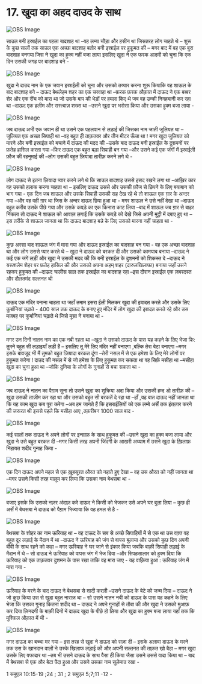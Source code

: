 # 17. खुदा का अहद दाउद के साथ  

![OBS Image](https://cdn.door43.org/obs/jpg/360px/obs-en-17-01.jpg)

साउल बनी इस्राईल का पहला बादशाह था –वह लम्बा चौड़ा और हसीन था जिसतरह लोग चाहते थे – शुरू के कुछ सालों तक साउल एक अच्छा बादशाह बतोर बनी इस्राईल पर हुकूमत की – मगर बाद में वह एक बुरा बादशाह बनगया जिस ने खुदा का हुक्म नहीं बजा लाया इसलिए खुदा ने एक फरक आदमी को चुना कि एक दिन उसकी जगह पर बादशाह बने -

![OBS Image](https://cdn.door43.org/obs/jpg/360px/obs-en-17-02.jpg)

खुदा ने दाउद नाम के एक जवान इस्राईली को चुना और उसको तय्यार करना शुरू कियाकि वह शाऊल के बाद बादशाह बने – दाऊद बेथलेहम शहर का एक चरवाहा था –फ़रक फ़रक औक़ात में दाऊद ने  एक बब्बर शेर और एक रींच को मारा था जो उसके बाप की भेड़ों पर हमला किए थे जब वह उन्की निगहबानी कर रहा था –दाऊद एक हलीम और रास्त्बाज़ शख्स था –उसने खुदा पर भरोसा किया और उसका हुक्म बजा लाया -   

![OBS Image](https://cdn.door43.org/obs/jpg/360px/obs-en-17-03.jpg)

जब दाऊद अभी एक जवान ही था उसने एक पहलवान  से लड़ाई की जिसका नाम जाती जूलियत था – जुलियत एक अच्छा सिपाही था –वह बहुत ही ताक़तवर और तीन मीटर ऊँचा था ! मगर खुदा जुलियत को मारने और बनी इस्राईल को बचाने में दाऊद की मदद की –उसके बाद दाऊद बनी इस्राईल के दुशमनों पर फ़तेह हासिल करता गया –फिर दाऊद एक बहुत बड़ा सिपाही बन गया –और उसने कई एक जंगों में इस्राईली फ़ौज की रहनुमाई की –लोग उसकी बहुत ज़ियादा तारीफ़ करने लगे थे -  

![OBS Image](https://cdn.door43.org/obs/jpg/360px/obs-en-17-04.jpg)

लोग दाऊद से इतना ज़ियादा प्यार करने लगे थे कि  साउल बादशाह उससे हसद रखने लगा था –आख़िर कार वह उसको हलाक करना चाहता था – इसलिए दाऊद उससे और उसकी फ़ौज से छिपने के लिए बयाबान को भाग गया - एक दिन जब शाऊल और उसके सिपाही उसकी राह देख रहे थे तो शाऊल एक ग़ार के अन्दर गया –और वह वही ग़ार था जिस के अन्दर दाऊद छिपा हुआ था - मगर शाऊल ने उसे नहीं देखा था –दाऊद बहुत करीब उसके पीछे गया और उसके कपड़े का एक किनारा काट लिया –बाद में शाऊल जब ग़ार से बाहर निकला तो दाऊद ने शाऊल को आवाज़ लगाई कि उसके कपड़े को देखे जिसे अपनी मुट्ठी में दबाए हुए था –इस तरीके से शाऊल जानता था कि दाऊद बादशाह बन्ने के लिए उसको मारना नहीं चाहता था -     

![OBS Image](https://cdn.door43.org/obs/jpg/360px/obs-en-17-05.jpg)

कुछ अरसा बाद शाऊल जंग में मारा गया और दाऊद इस्राईल का बादशाह बन गया - वह एक अच्छा बादशाह था और लोग उससे प्यार करते थे – खुदा ने दाऊद को बरकत दी और उसको कामयाब बनाया –दाऊद ने कई एक जंगें लड़ीं और खुदा ने उसकी मदद की कि बनी इस्राईल के दुशमनों को शिकस्त दे –दाऊद ने यरूशलेम शेहर पर फ़तेह हासिल की और उसको अपना अहम् शहर (दारुलखिलाफा) बनाया जहाँ उसने रहकर हुकूमत की –दाऊद चालीस साल तक इस्राईल का बादशाह रहा –इस दौरान इस्राईल एक ज़बरदस्त और दौलतमंद सल्तनत थी   

![OBS Image](https://cdn.door43.org/obs/jpg/360px/obs-en-17-06.jpg)

दाऊद एक मंदिर बनाना चाहता था जहाँ तमाम इसरा ईली मिलकर खुदा की इबादत करते और उसके लिए कुर्बानियां चढ़ाते - 400 साल तक दाऊद के बनाए हुए मंदिर में लोग खुदा की इबादत करते रहे और उस मज़बह पर कुर्बानियां चढ़ाते थे जिसे मूसा ने बनाया था - 

![OBS Image](https://cdn.door43.org/obs/jpg/360px/obs-en-17-07.jpg)

मगर उन दिनों नातन नाम का एक नबी रहता था –खुदा ने उसको दाऊद के पास यह कहने के लिए भेजा कि: तुमने बहुत सी लड़ाइयाँ लड़ी हैं – इसलिए तू मेरे लिए मंदिर नहीं बनाएगा ,बल्कि तेरा बेटा बनाएगा –मगर इसके बावजूद भी मैं तुमको बहुत ज़ियादा बरकत दूंगा –तेरी नसल में से एक हमेशा के लिए मेरे लोगों पर हुकूमत करेगा ! दाउद की नसल में से जो हमेशा के लिए हुकूमत कर सकता था वह सिर्फ़ मसीहा था –मसीहा खुदा का चुना हुआ था –जोकि दुनिया के लोगों के गुनाहों से बचा सकता था -  

![OBS Image](https://cdn.door43.org/obs/jpg/360px/obs-en-17-08.jpg)

जब दाऊद ने नातन का पैग़ाम सुना तो उसने ख़ुदा का शुक्रिया अदा किया और उसकी हम्द ओ तारीफ़ की – खुदा उसकी ताज़ीम कर रहा था और उसको बहुत सी बरकतें दे रहा था –हाँ ,यह बात दाऊद नहीं जानता था कि यह काम खुदा कब पूरा करेगा –अब हम जानते हैं कि इसराईलियों को एक लम्बे अर्से तक इंतज़ार करने की ज़रूरत थी इससे पहले कि मसीहा आए ,तक़रीबन 1000 साल बाद -

![OBS Image](https://cdn.door43.org/obs/jpg/360px/obs-en-17-09.jpg)

कई सालों तक दाऊद ने अपने लोगों पर इन्साफ़ के साथ हुकूमत की –उसने खुदा का हुक्म बजा लाया और खुदा ने उसे बहुत बरकत दी –मगर किसी तरह अपनी जिंदगी के आखरी अय्याम में उसने खुदा के ख़िलाफ़ निहायत शदीद गुनाह किया -

![OBS Image](https://cdn.door43.org/obs/jpg/360px/obs-en-17-10.jpg)

एक दिन दाऊद अपने महल से एक ख़ूबसूरत औरत को नहाते हुए देखा – वह उस औरत को नहीं जानता था –मगर उसने किसी तरह मालूम कर लिया कि उसका नाम बेथसबा था -  

![OBS Image](https://cdn.door43.org/obs/jpg/360px/obs-en-17-11.jpg)

बजाए इसके कि उसको नज़र अंदाज़ करे दाऊद ने किसी को भेजकर उसे अपने घर बुला लिया – कुछ ही अर्से में बेथसबा ने दाऊद को पैग़ाम भिज्वाया कि वह हमल से है -   

![OBS Image](https://cdn.door43.org/obs/jpg/360px/obs-en-17-12.jpg)

बेथसबा के शोहर का नाम ऊरियाह था – वह दाऊद के सब से अच्छे सिपाहियों में से एक था उस वक़्त वह बहुत दूर लड़ाई के मैदान में था –दाऊद ने ऊरियाह को जंग से वापस बुलाया और उसको कुछ दिन अपनी बीवी के साथ रहने को कहा – मगर ऊरियाह ने घर जाने से इंकार किया जबकि बाक़ी सिपाही लड़ाई के मैदान में थे – सो दाऊद ने ऊरियाह को वापस जंग में भेज दिया –और सिपहसालार को हुक्म दिया कि ऊरियाह को एक ताक़तवर दुशमन के पास रखा ताकि वह मारा जाए - यह वाक़िया हुआ : ऊरियाह जंग में मारा गया -   

![OBS Image](https://cdn.door43.org/obs/jpg/360px/obs-en-17-13.jpg)

ऊरियाह के मरने के बाद दाऊद ने बेथसबा से शादी करली –उसने दाऊद के बेटे को जन्म दिया – दाऊद ने जो कुछ किया उस से खुदा बहुत नाराज़ था – सो उसने नातन नबी को दाऊद के पास यह कहने के लिए भेजा कि उसका गुनाह कितना शदीद था – दाऊद ने अपने गुनाहों से तौबा की और खुदा ने उसको मुआफ़ कर दिया ज़िनदगी के बाक़ी दिनों में दाऊद खुदा के पीछे हो लिया और खुदा का हुक्म बजा लाया यहाँ तक कि मुश्किल औक़ात में भी -   

![OBS Image](https://cdn.door43.org/obs/jpg/360px/obs-en-17-14.jpg)

मगर दाऊद का बच्चा मर गया – इस तरह से खुदा ने दाऊद को सज़ा दी – इसके अलावा दाऊद के मरने तक उस के खानदान वालों ने उस्के खिलाफ लड़ाई की और अपनी सल्तनत की ताक़त खो बैठा – मगर खुदा उसके लिए वफादार था –तब भी उसने दाऊद के साथ वैसा ही किया जैसा उसने उससे वादा किया था – बाद में बेथसबा से एक और बेटा पैदा हुआ और उसने उसका नाम सुलेमान्र रखा -    

1 समुएल 10:15-19 ;24 ; 31 ; 2 समुएल 5;7;11 -12 -

